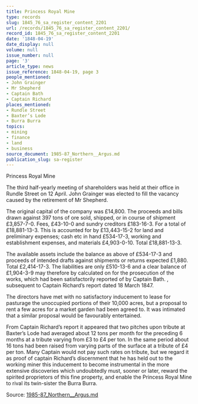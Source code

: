 ```yaml
---
title: Princess Royal Mine
type: records
slug: 1845_76_sa_register_content_2201
url: /records/1845_76_sa_register_content_2201/
record_id: 1845_76_sa_register_content_2201
date: '1848-04-19'
date_display: null
volume: null
issue_number: null
page: '3'
article_type: news
issue_reference: 1848-04-19, page 3
people_mentioned:
- John Grainger
- Mr Shepherd
- Captain Bath
- Captain Richard
places_mentioned:
- Rundle Street
- Baxter’s Lode
- Burra Burra
topics:
- mining
- finance
- land
- business
source_document: 1985-87_Northern__Argus.md
publication_slug: sa-register
---
```


Princess Royal Mine

The third half-yearly meeting of shareholders was held at their office in Rundle Street on 12 April.  John Grainger was elected to fill the vacancy caused by the retirement of Mr Shepherd.

The original capital of the company was £14,800.  The proceeds and bills drawn against 397 tons of ore sold, shipped, or in course of shipment £3,857-7-0.  Fees, £43-10-0 and sundry creditors £183-16-3.  For a total of £18,881-13-3.  This is accounted for by £13,443-15-2 for land and preliminary expenses; cash etc in hand £534-17-3, working and establishment expenses, and materials £4,903-0-10.  Total £18,881-13-3.

The available assets include the balance as above of £534-17-3 and proceeds of intended drafts against shipments or returns expected £1,880.  Total £2,414-17-3.  The liabilities are only £510-13-6 and a clear balance of £1,904-3-9 may therefore by calculated on for the prosecution of the works, which had been satisfactorily reported of by Captain Bath. , subsequent to Captain Richard’s report dated 18 March 1847.

The directors have met with no satisfactory inducement to lease for pasturage the unoccupied portions of their 10,000 acres, but a proposal to rent a few acres for a market garden had been agreed to.  It was intimated that a similar proposal would be favourably entertained.

From Captain Richard’s report it appeared that two pitches upon tribute at Baxter’s Lode had averaged about 12 tons per month for the preceding 6 months at a tribute varying from £3 to £4 per ton.  In the same period about 16 tons had been raised from varying parts of the surface at a tribute of £4 per ton.  Many Captain would not pay such rates on tribute, but we regard it as proof of captain Richard’s discernment that he has held out to the working miner this inducement to become instrumental in the more extensive discoveries which undoubtedly must, sooner or later, reward the spirited proprietors of this fine property, and enable the Princess Royal Mine to rival its twin-sister the Burra Burra.

Source: [1985-87_Northern__Argus.md](/downloads/markdown/1985-87_Northern__Argus.md)

